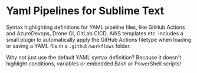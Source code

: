 # Yaml Pipelines for Sublime Text

Syntax highlighting definitions for YAML pipeline files, like GitHub Actions and AzureDevops, Drone CI, GitLab CICD, AWS templates etc.
Includes a small plugin to automatically apply the GitHub Actions filetype when loading or saving a YAML file in a `.github/workflows` folder.

Why not just use the default YAML syntax definition? Because it doesn't highlight conditions, variables or embedded Bash or PowerShell scripts!
